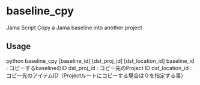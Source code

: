 # baseline_cpy
Jama Script
Copy a Jama baseline into another project

## Usage
python baseline_cpy [baseline_id] [dst_proj_id] [dst_location_id]
baseline_id : コピーするbaselineのID
dst_proj_id : コピー先のProject ID
dst_location_id : コピー先のアイテムID（Projectルートにコピーする場合は０を指定する事）